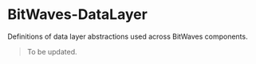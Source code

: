 # BitWaves-DataLayer

Definitions of data layer abstractions used across BitWaves components.

> To be updated.
